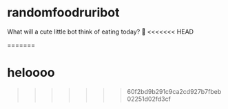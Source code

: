 # randomfoodruribot
What will a cute little bot think of eating today? 🥺
<<<<<<< HEAD

=======

# heloooo
>>>>>>> 60f2bd9b291c9ca2cd927b7fbeb02251d02fd3cf

